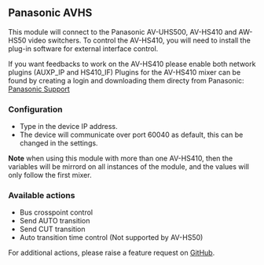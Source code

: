## Panasonic AVHS

This module will connect to the Panasonic AV-UHS500, AV-HS410 and AW-HS50 video switchers. To control the AV-HS410, you will need to install the plug-in software for external interface control.

If you want feedbacks to work on the AV-HS410 please enable both network plugins (AUXP_IP and HS410_IF)
Plugins for the AV-HS410 mixer can be found by creating a login and downloading them directy from Panasonic: [Panasonic Support](https://eww.pass.panasonic.co.jp/p2ui/guest/TopLogin.do?lang=en&category=pav)

### Configuration

- Type in the device IP address.
- The device will communicate over port 60040 as default, this can be changed in the settings.

**Note** when using this module with more than one AV-HS410, then the variables will be mirrord on all instances of the module, and the values will only follow the first mixer.

### Available actions

- Bus crosspoint control
- Send AUTO transition
- Send CUT transition
- Auto transition time control (Not supported by AV-HS50)

For additional actions, please raise a feature request on [GitHub](https://github.com/bitfocus/companion-module-panasonic-avhs/).
